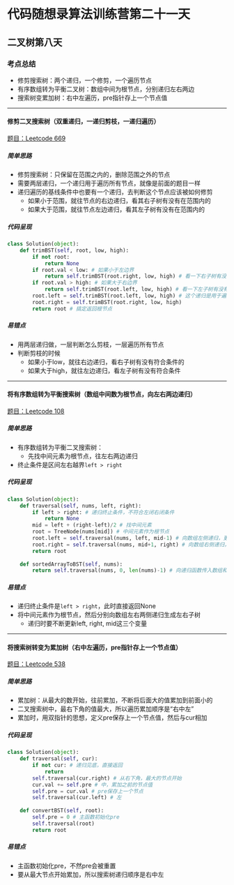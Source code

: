 #  代码随想录算法训练营第二十一天

## 二叉树第八天

### 考点总结

- 修剪搜索树：两个递归，一个修剪，一个遍历节点
- 有序数组转为平衡二叉树：数组中间为根节点，分别递归左右两边
- 搜索树变累加树：右中左遍历，pre指针存上一个节点值

---

#### 修剪二叉搜索树（双重递归，一递归剪枝，一递归遍历）

[题目：Leetcode 669](https://leetcode.com/problems/trim-a-binary-search-tree)

##### 简单思路

- 修剪搜索树：只保留在范围之内的，删除范围之外的节点
- 需要两层递归，一个递归用于遍历所有节点，就像是前面的题目一样
- 递归遍历的基线条件中也要有一个递归，去判断这个节点应该被如何修剪
  - 如果小于范围，就往节点的右边递归，看其右子树有没有在范围内的
  - 如果大于范围，就往节点左边递归，看其左子树有没有在范围内的

##### 代码呈现

```python
class Solution(object):
    def trimBST(self, root, low, high):
        if not root:
            return None
        if root.val < low: # 如果小于左边界
            return self.trimBST(root.right, low, high) # 看一下右子树有没有符合条件的
        if root.val > high: # 如果大于右边界
            return self.trimBST(root.left, low, high) # 看一下左子树有没有符合条件的
        root.left = self.trimBST(root.left, low, high) # 这个递归是用于遍历节点
        root.right = self.trimBST(root.right, low, high)
        return root # 搞定返回根节点
```

##### 易错点

- 用两层递归做，一层判断怎么剪枝，一层遍历所有节点
- 判断剪枝的时候
  - 如果小于low，就往右边递归，看右子树有没有符合条件的
  - 如果大于high，就往左边递归，看左子树有没有符合条件

---

#### 将有序数组转为平衡搜索树（数组中间数为根节点，向左右两边递归）

[题目：Leetcode 108](https://leetcode.com/problems/convert-sorted-array-to-binary-search-tree)

##### 简单思路

- 有序数组转为平衡二叉搜索树：
  - 先找中间元素为根节点，往左右两边递归
- 终止条件是区间左右越界`left > right`

##### 代码呈现

```python
class Solution(object):
    def traversal(self, nums, left, right):
        if left > right: # 递归终止条件，不符合左闭右闭条件
            return None
        mid = left + (right-left)/2 # 找中间元素
        root = TreeNode(nums[mid]) # 中间元素作为根节点
        root.left = self.traversal(nums, left, mid-1) # 向数组左侧递归，更新右边界
        root.right = self.traversal(nums, mid+1, right) # 向数组右侧递归，更新左边界
        return root
    
    def sortedArrayToBST(self, nums):
        return self.traversal(nums, 0, len(nums)-1) # 向递归函数传入数组和左右界指针
```

##### 易错点

- 递归终止条件是`left > right`，此时直接返回None
- 将中间元素作为根节点，然后分别向数组左右两侧递归生成左右子树
  - 递归时要不断更新left, right, mid这三个变量

---

#### 将搜索树转变为累加树（右中左遍历，pre指针存上一个节点值）

[题目：Leetcode 538](https://leetcode.com/problems/convert-bst-to-greater-tree)

##### 简单思路

- 累加树：从最大的数开始，往前累加，不断将后面大的值累加到前面小的
- 二叉搜索树中，最右下角的值最大，所以遍历累加顺序是“右中左”
- 累加时，用双指针的思想，定义pre保存上一个节点值，然后与cur相加

##### 代码呈现

```python
class Solution(object):
    def traversal(self, cur):
        if not cur: # 递归见底，直接返回
            return 
        self.traversal(cur.right) # 从右下角，最大的节点开始
        cur.val += self.pre # 中，累加之前的节点值
        self.pre = cur.val # pre保存上一个节点
        self.traversal(cur.left) # 左
        
    def convertBST(self, root):
        self.pre = 0 # 主函数初始化pre
        self.traversal(root)
        return root
```

##### 易错点

- 主函数初始化pre，不然pre会被重置
- 要从最大节点开始累加，所以搜索树递归顺序是右中左